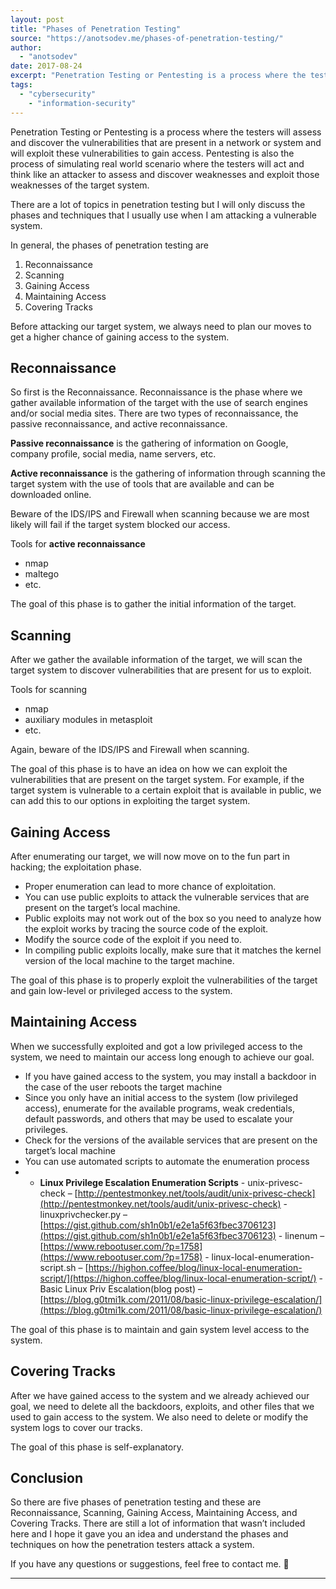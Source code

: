```yaml
---
layout: post
title: "Phases of Penetration Testing"
source: "https://anotsodev.me/phases-of-penetration-testing/"
author:
  - "anotsodev"
date: 2017-08-24
excerpt: "Penetration Testing or Pentesting is a process where the testers will assess and discover the vulnerabilities that are present in a network or system and will exploit these vulnerabilities to gain …"
tags:
  - "cybersecurity"
	- "information-security"
---
```

Penetration Testing or Pentesting is a process where the testers will assess and discover the vulnerabilities that are present in a network or system and will exploit these vulnerabilities to gain access. Pentesting is also the process of simulating real world scenario where the testers will act and think like an attacker to assess and discover weaknesses and exploit those weaknesses of the target system.

There are a lot of topics in penetration testing but I will only discuss the phases and techniques that I usually use when I am attacking a vulnerable system.

In general, the phases of penetration testing are

1. Reconnaissance
2. Scanning
3. Gaining Access
4. Maintaining Access
5. Covering Tracks

Before attacking our target system, we always need to plan our moves to get a higher chance of gaining access to the system.

## Reconnaissance

So first is the Reconnaissance. Reconnaissance is the phase where we gather available information of the target with the use of search engines and/or social media sites. There are two types of reconnaissance, the passive reconnaissance, and active reconnaissance.

**Passive reconnaissance** is the gathering of information on Google, company profile, social media, name servers, etc.

**Active reconnaissance** is the gathering of information through scanning the target system with the use of tools that are available and can be downloaded online.

Beware of the IDS/IPS and Firewall when scanning because we are most likely will fail if the target system blocked our access.

Tools for **active reconnaissance**

- nmap
- maltego
- etc.

The goal of this phase is to gather the initial information of the target.

## Scanning

After we gather the available information of the target, we will scan the target system to discover vulnerabilities that are present for us to exploit.

Tools for scanning

- nmap
- auxiliary modules in metasploit
- etc.

Again, beware of the IDS/IPS and Firewall when scanning.

The goal of this phase is to have an idea on how we can exploit the vulnerabilities that are present on the target system. For example, if the target system is vulnerable to a certain exploit that is available in public, we can add this to our options in exploiting the target system.

## Gaining Access

After enumerating our target, we will now move on to the fun part in hacking; the exploitation phase.

- Proper enumeration can lead to more chance of exploitation.
- You can use public exploits to attack the vulnerable services that are present on the target’s local machine.
- Public exploits may not work out of the box so you need to analyze how the exploit works by tracing the source code of the exploit.
- Modify the source code of the exploit if you need to.
- In compiling public exploits locally, make sure that it matches the kernel version of the local machine to the target machine.

The goal of this phase is to properly exploit the vulnerabilities of the target and gain low-level or privileged access to the system.

## Maintaining Access

When we successfully exploited and got a low privileged access to the system, we need to maintain our access long enough to achieve our goal.

- If you have gained access to the system, you may install a backdoor in the case of the user reboots the target machine
- Since you only have an initial access to the system (low privileged access), enumerate for the available programs, weak credentials, default passwords, and others that may be used to escalate your privileges.
- Check for the versions of the available services that are present on the target’s local machine
- You can use automated scripts to automate the enumeration process
- - **Linux Privilege Escalation Enumeration Scripts**
		- unix-privesc-check – [http://pentestmonkey.net/tools/audit/unix-privesc-check](http://pentestmonkey.net/tools/audit/unix-privesc-check)
		- linuxprivchecker.py – [https://gist.github.com/sh1n0b1/e2e1a5f63fbec3706123](https://gist.github.com/sh1n0b1/e2e1a5f63fbec3706123)
		- linenum – [https://www.rebootuser.com/?p=1758](https://www.rebootuser.com/?p=1758)
		- linux-local-enumeration-script.sh – [https://highon.coffee/blog/linux-local-enumeration-script/](https://highon.coffee/blog/linux-local-enumeration-script/)
		- Basic Linux Priv Escalation(blog post) – [https://blog.g0tmi1k.com/2011/08/basic-linux-privilege-escalation/](https://blog.g0tmi1k.com/2011/08/basic-linux-privilege-escalation/)

The goal of this phase is to maintain and gain system level access to the system.

## Covering Tracks

After we have gained access to the system and we already achieved our goal, we need to delete all the backdoors, exploits, and other files that we used to gain access to the system. We also need to delete or modify the system logs to cover our tracks.

The goal of this phase is self-explanatory.

## Conclusion

So there are five phases of penetration testing and these are Reconnaissance, Scanning, Gaining Access, Maintaining Access, and Covering Tracks. There are still a lot of information that wasn’t included here and I hope it gave you an idea and understand the phases and techniques on how the penetration testers attack a system.

If you have any questions or suggestions, feel free to contact me. 🙂

---